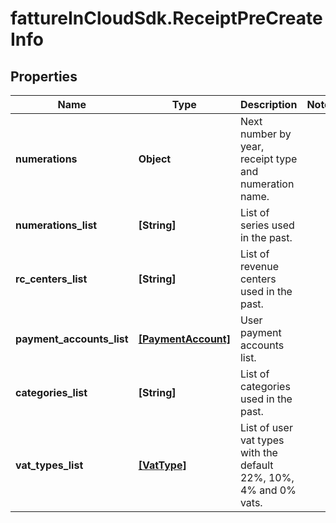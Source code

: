 # fattureInCloudSdk.ReceiptPreCreateInfo

## Properties

Name | Type | Description | Notes
------------ | ------------- | ------------- | -------------
**numerations** | **Object** | Next number by year, receipt type and numeration name. | 
**numerations_list** | **[String]** | List of series used in the past. | 
**rc_centers_list** | **[String]** | List of revenue centers used in the past. | 
**payment_accounts_list** | [**[PaymentAccount]**](PaymentAccount.md) | User payment accounts list. | 
**categories_list** | **[String]** | List of categories used in the past. | 
**vat_types_list** | [**[VatType]**](VatType.md) | List of user vat types with the default 22%, 10%, 4% and 0% vats. | 


